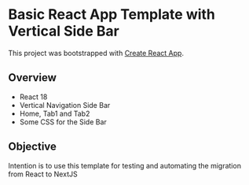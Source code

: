 # Basic React App Template with Vertical Side Bar

This project was bootstrapped with [Create React App](https://github.com/facebook/create-react-app).

## Overview
- React 18
- Vertical Navigation Side Bar
- Home, Tab1 and Tab2
- Some CSS for the Side Bar

## Objective
Intention is to use this template for testing and automating the migration from React to NextJS